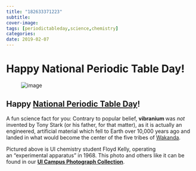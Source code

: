 ```yaml
---
title: "182633371223"
subtitle: 
cover-image: 
tags: [periodictableday,science,chemistry]
categories: 
date: 2019-02-07
---
```


<h1>Happy National Periodic Table Day!</h1>
<figure data-orig-width="729" data-orig-height="907" class="tmblr-full mb-5">
 <img class="img-fluid" class="img-fluid" class="img-fluid"  src="https://www.lib.uidaho.edu/digital/objects/uidahodigital/182633371223.jpg" alt="image" data-orig-width="729" data-orig-height="907" />
</figure>
<h2><b>Happy <a href="http://www.periodictableday.org/" target="_blank">National Periodic Table Day</a>!&nbsp;</b></h2>
<p>A fun science fact for you: Contrary to popular belief, <b>vibranium </b>was <i>not </i>invented by Tony Stark (or his father, for that matter), as it is actually an engineered, artificial material which fell to Earth over 10,000 years ago and landed in what would become the center of the five tribes of <a href="http://marvelcinematicuniverse.wikia.com/wiki/Wakanda" target="_blank">Wakanda</a>.&nbsp;</p>
<p>Pictured above is UI chemistry student Floyd Kelly, operating an&nbsp;“experimental apparatus” in 1968. This photo and others like it can be found in our&nbsp;<a href="https://www.lib.uidaho.edu/digital/campus/" target="_blank"><b>UI Campus Photograph Collection</b></a>.</p>
